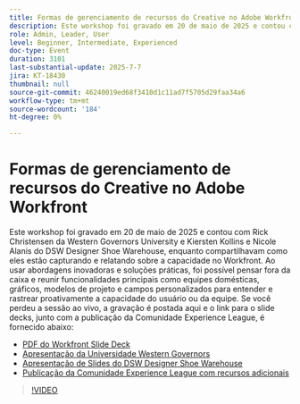 ```yaml
---
title: Formas de gerenciamento de recursos do Creative no Adobe Workfront
description: Este workshop foi gravado em 20 de maio de 2025 e contou com Rick Christensen da Western Governors University e Kiersten Kollins e Nicole Alanis do DSW Designer Shoe Warehouse, enquanto compartilhavam como eles estão capturando e relatando sobre a capacidade no Workfront.
role: Admin, Leader, User
level: Beginner, Intermediate, Experienced
doc-type: Event
duration: 3101
last-substantial-update: 2025-7-7
jira: KT-18430
thumbnail: null
source-git-commit: 46240019ed68f3410d1c11ad7f5705d29faa34a6
workflow-type: tm+mt
source-wordcount: '184'
ht-degree: 0%

---
```


# Formas de gerenciamento de recursos do Creative no Adobe Workfront

Este workshop foi gravado em 20 de maio de 2025 e contou com Rick Christensen da Western Governors University e Kiersten Kollins e Nicole Alanis do DSW Designer Shoe Warehouse, enquanto compartilhavam como eles estão capturando e relatando sobre a capacidade no Workfront.
Ao usar abordagens inovadoras e soluções práticas, foi possível pensar fora da caixa e reunir funcionalidades principais como equipes domésticas, gráficos, modelos de projeto e campos personalizados para entender e rastrear proativamente a capacidade do usuário ou da equipe.
Se você perdeu a sessão ao vivo, a gravação é postada aqui e o link para o slide decks, junto com a publicação da Comunidade Experience League, é fornecido abaixo:

* [PDF do Workfront Slide Deck](https://workfront-experience.s3.us-west-2.amazonaws.com/Training/Guides/Customer+Success+at+Scale/Creative+Ways+of+Managing+Resources+in+Adobe+Workfront+052025.pdf)
* [Apresentação da Universidade Western Governors](https://workfront-experience.s3.us-west-2.amazonaws.com/Training/Guides/Customer+Success+at+Scale/Rick+C.s+Presentation+for+Workfront+Event_+Creative+Ways+of+Managing+Resources.pdf)
* [Apresentação de Slides do DSW Designer Shoe Warehouse](https://workfront-experience.s3.us-west-2.amazonaws.com/Training/Guides/Customer+Success+at+Scale/DSW+SLIDES+FINAL+V2+-+Creative+Ways+of+Managing+Resources+in+Workfront+.pdf)
* [Publicação da Comunidade Experience League com recursos adicionais](https://experienceleaguecommunities.adobe.com/t5/workfront-discussions/event-follow-up-creative-ways-of-managing-resources-in-adobe/td-p/755145)

>[!VIDEO](https://video.tv.adobe.com/v/3464296/?learn=on&enablevpops)
